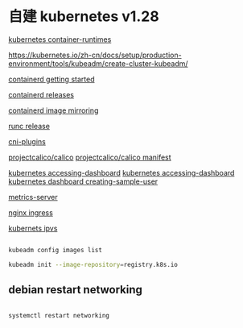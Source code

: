 # 自建  kubernetes v1.28



[kubernetes container-runtimes](https://kubernetes.io/docs/setup/production-environment/container-runtimes/#containerd)

https://kubernetes.io/zh-cn/docs/setup/production-environment/tools/kubeadm/create-cluster-kubeadm/

[containerd getting started](https://github.com/containerd/containerd/blob/main/docs/getting-started.md)

[containerd releases ](https://github.com/containerd/containerd/releases)

[containerd image mirroring](https://github.com/kubernetes/registry.k8s.io/blob/main/docs/mirroring/containerd.md)

[runc release ](https://github.com/opencontainers/runc/releases)

[cni-plugins](https://github.com/containernetworking/plugins/releases)

[projectcalico/calico](https://github.com/projectcalico/calico.git)
[projectcalico/calico manifest ](https://docs.tigera.io/calico/latest/getting-started/kubernetes/self-managed-onprem/onpremises)

[kubernetes accessing-dashboard](https://github.com/kubernetes/dashboard)
[kubernetes accessing-dashboard](https://github.com/kubernetes/dashboard/blob/master/docs/user/accessing-dashboard/README.md)
[kubernetes dashboard creating-sample-user ](https://github.com/kubernetes/dashboard/blob/master/docs/user/access-control/creating-sample-user.md)

[metrics-server](https://github.com/kubernetes-sigs/metrics-server)

[nginx ingress](https://kubernetes.github.io/ingress-nginx/deploy/#bare-metal-clusters)

[kubernets ipvs](https://github.com/kubernetes/kubernetes/blob/master/pkg/proxy/ipvs/README.md)

```bash

kubeadm config images list

kubeadm init --image-repository=registry.k8s.io

```

## debian restart networking

```bash

systemctl restart networking

```
